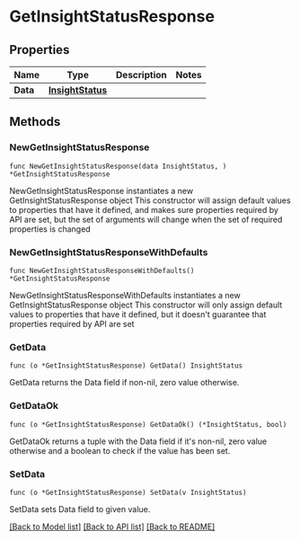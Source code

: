 # GetInsightStatusResponse

## Properties

Name | Type | Description | Notes
------------ | ------------- | ------------- | -------------
**Data** | [**InsightStatus**](InsightStatus.md) |  | 

## Methods

### NewGetInsightStatusResponse

`func NewGetInsightStatusResponse(data InsightStatus, ) *GetInsightStatusResponse`

NewGetInsightStatusResponse instantiates a new GetInsightStatusResponse object
This constructor will assign default values to properties that have it defined,
and makes sure properties required by API are set, but the set of arguments
will change when the set of required properties is changed

### NewGetInsightStatusResponseWithDefaults

`func NewGetInsightStatusResponseWithDefaults() *GetInsightStatusResponse`

NewGetInsightStatusResponseWithDefaults instantiates a new GetInsightStatusResponse object
This constructor will only assign default values to properties that have it defined,
but it doesn't guarantee that properties required by API are set

### GetData

`func (o *GetInsightStatusResponse) GetData() InsightStatus`

GetData returns the Data field if non-nil, zero value otherwise.

### GetDataOk

`func (o *GetInsightStatusResponse) GetDataOk() (*InsightStatus, bool)`

GetDataOk returns a tuple with the Data field if it's non-nil, zero value otherwise
and a boolean to check if the value has been set.

### SetData

`func (o *GetInsightStatusResponse) SetData(v InsightStatus)`

SetData sets Data field to given value.



[[Back to Model list]](../README.md#documentation-for-models) [[Back to API list]](../README.md#documentation-for-api-endpoints) [[Back to README]](../README.md)


